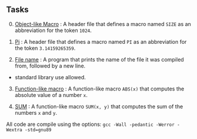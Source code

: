 ## Tasks

0. [Object-like Macro](./0-object_like_macro.h) : A header file that defines a macro named `SIZE` as an abbreviation for the token `1024`.

1. [Pi](./1-pi.h) : A header file that defines a macro named `PI` as an abbreviation for the token `3.14159265359`.

2. [File name](./2-main.c) : A program that prints the name of the file it was compiled from, followed by a new line.

- standard library use allowed.

3. [Function-like macro](./3-function_like_macro.h) : A function-like macro `ABS(x)` that computes the absolute value of a number `x`.

4. [SUM](./4-sum.h) : A function-like macro `SUM(x, y)` that computes the sum of the numbers `x` and `y`.

All code are compile using the options: `gcc -Wall -pedantic -Werror -Wextra -std=gnu89`
